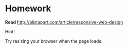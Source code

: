 # Homework

**Read** http://alistapart.com/article/responsive-web-design

Hint!

Try resizing your browser when the page loads.
